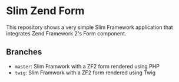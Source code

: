 # Slim Zend Form

This repository shows a very simple Slim Framework application that integrates
Zend Framework 2's Form component.


## Branches

* ``master``: Slim Framwork with a ZF2 form rendered using PHP
* ``twig``: Slim Framwork with a ZF2 form rendered using Twig
